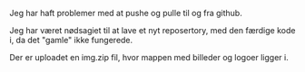 Jeg har haft problemer med at pushe og pulle til og fra github.

Jeg har været nødsagiet til at lave et nyt reposertory, med den færdige kode i, da det "gamle" ikke fungerede. 

Der er uploadet en img.zip fil, hvor mappen med billeder og logoer ligger i. 
